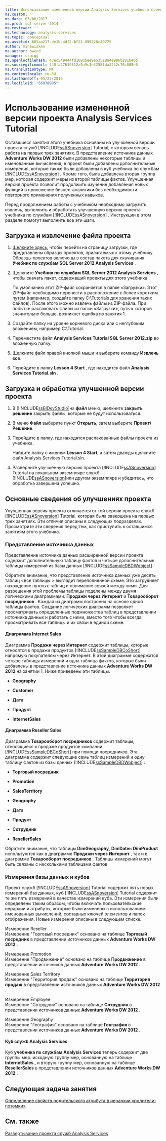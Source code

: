 ```yaml
---
title: Использование измененной версии Analysis Services учебного проекта | Документация Майкрософт
ms.custom: ''
ms.date: 03/06/2017
ms.prod: sql-server-2014
ms.reviewer: ''
ms.technology: analysis-services
ms.topic: conceptual
ms.assetid: 685aa217-de1b-4df2-bf22-095228c40775
author: minewiskan
ms.author: owend
manager: craigg
ms.openlocfilehash: 43ec549444fd108dbee9e53518a4e996b281b46b
ms.sourcegitcommit: f40fa47619512a9a9c3e3258fda3242c76c008e6
ms.translationtype: MT
ms.contentlocale: ru-RU
ms.lasthandoff: 05/23/2019
ms.locfileid: "66078805"
---
```

# <a name="using-a-modified-version-of-the-analysis-services-tutorial-project"></a>Использование измененной версии проекта Analysis Services Tutorial
  Оставшиеся занятия этого учебника основаны на улучшенной версии проекта служб [!INCLUDE[ssASnoversion](../includes/ssasnoversion-md.md)] Tutorial, с которым велась работа на первых трех занятиях. В представление источника данных **Adventure Works DW 2012** были добавлены некоторые таблицы и именованные вычисления, в проект были добавлены дополнительные измерения, которые также были добавлены в куб учебника по службам [!INCLUDE[ssASnoversion](../includes/ssasnoversion-md.md)] . Кроме того, была добавлена вторая группа мер, которая содержит меры из второй таблицы фактов. Улучшенная версия проекта позволит продолжить изучение добавления новых функций в приложение бизнес-аналитики без необходимости повторного применения полученных навыков.  
  
 Перед продолжением работы с учебником необходимо загрузить, извлечь, выполнить и обработать улучшенную версию проекта учебника по службам [!INCLUDE[ssASnoversion](../includes/ssasnoversion-md.md)] .  Инструкции в этом разделе помогут выполнить все эти шаги.  
  
## <a name="downloading-and-extracting-the-project-file"></a>Загрузка и извлечение файла проекта  
  
1.  [Щелкните здесь](https://go.microsoft.com/fwlink/?LinkID=221866), чтобы перейти на страницу загрузки, где представлены образцы проектов, прилагаемых к этому учебнику. Образцы проектов включены в состав пакета для скачивания **Учебник по службам SQL Server 2012 Analysis Services** .  
  
2.  Щелкните **Учебник по службам SQL Server 2012 Analysis Services** , чтобы скачать пакет, содержащий проекты для этого учебника.  
  
     По умолчанию этот ZIP-файл сохраняется в папке «Загрузки». Этот ZIP-файл необходимо перенести в расположение с более коротким путем (например, создайте папку C:\Tutorials для хранения таких файлов).  После этого можно извлечь файлы из ZIP-файла. При попытке распаковать файлы из папки «Загрузки», путь к которой значительно больше, возникнет ошибка из занятия 1.  
  
3.  Создайте папку на уровне корневого диска или с неглубоким вложением, например C:\Tutorial.  
  
4.  Переместите файл **Analysis Services Tutorial SQL Server 2012.zip** во вложенную папку.  
  
5.  Щелкните файл правой кнопкой мыши и выберите команду **Извлечь все**.  
  
6.  Перейдите в папку **Lesson 4 Start** , где находится файл **Analysis Services Tutorial.sln** .  
  
## <a name="loading-and-processing-the-enhanced-project"></a>Загрузка и обработка улучшенной версии проекта  
  
1.  В [!INCLUDE[ssBIDevStudio](../includes/ssbidevstudio-md.md)]на **файл** меню, щелкните **закрыть решение** закрыть файлы, которые не будут использоваться.  
  
2.  В меню **Файл** выберите пункт **Открыть**, затем выберите **Проект/Решение**.  
  
3.  Перейдите в папку, где находятся распакованные файлы проекта из учебника.  
  
     Найдите папку с именем **Lesson 4 Start**, а затем дважды щелкните файл Analysis Services Tutorial.sln.  
  
4.  Разверните улучшенную версию проекта [!INCLUDE[ssASnoversion](../includes/ssasnoversion-md.md)] Tutorial на локальном экземпляре служб [!INCLUDE[ssASnoversion](../includes/ssasnoversion-md.md)]или другом экземпляре и убедитесь, что обработка завершена успешно.  
  
## <a name="understanding-the-enhancements-to-the-project"></a>Основные сведения об улучшениях проекта  
 Улучшенная версия проекта отличается от той версии проекта служб [!INCLUDE[ssASnoversion](../includes/ssasnoversion-md.md)] Tutorial, которая была завершена на первых трех занятиях. Эти отличия описаны в следующих подразделах. Просмотрите эти сведения перед тем, как приступить к оставшимся занятиям этого учебника.  
  
### <a name="data-source-view"></a>Представление источника данных  
 Представление источника данных расширенной версии проекта содержит дополнительную таблицу фактов и четыре дополнительные таблицы измерений из базы данных [!INCLUDE[ssSampleDBDWobject](../includes/sssampledbdwobject-md.md)] .  
  
 Обратите внимание, что представление источника данных уже десять таблиц \<все таблицы > выглядит переполненной схеме. Это затрудняет нахождение нужных таблиц и понимание связей между ними. Для разрешения этой проблемы таблицы поделены между двумя логическими диаграммами: **Продажи через Интернет** и **Товарооборот посредников** . Каждая из диаграмм построена на основе одной таблицы фактов. Создание логических диаграмм позволяет просматривать определенные подмножества таблиц в представлении источника данных и работать с ними, вместо того чтобы всегда просматривать все таблицы и их связи в единой схеме.  
  
#### <a name="internet-sales-diagram"></a>Диаграмма Internet Sales  
 Диаграмма **Продажи через Интернет** содержит таблицы, которые относятся к продаже продуктов [!INCLUDE[ssSampleDBCoShort](../includes/sssampledbcoshort-md.md)] напрямую покупателям через Интернет. В этой диаграмме содержатся четыре таблицы измерений и одна таблица фактов, которые были добавлены в представление источника данных **Adventure Works DW 2012** на занятии 1. Ниже приведены эти таблицы.  
  
-   **Geography**  
  
-   **Customer**  
  
-   **Дата**  
  
-   **Продукт**  
  
-   **InternetSales**  
  
#### <a name="reseller-sales-diagram"></a>Диаграмма Reseller Sales  
 Диаграмма **Товарооборот посредников** содержит таблицы, относящиеся к продаже продуктов компании [!INCLUDE[ssSampleDBCoShort](../includes/sssampledbcoshort-md.md)] при помощи посредников. Эта диаграмма содержит следующие семь таблиц измерений и одну таблицу фактов из базы данных [!INCLUDE[ssSampleDBDWobject](../includes/sssampledbdwobject-md.md)] :  
  
-   **Торговый посредник**  
  
-   **Promotion**  
  
-   **SalesTerritory**  
  
-   **Geography**  
  
-   **Дата**  
  
-   **Продукт**  
  
-   **Сотрудник**  
  
-   **ResellerSales**  
  
 Обратите внимание, что таблицы **DimGeography**, **DimDate**и **DimProduct** используются как в диаграмме **Продажи через Интернет** , так и в диаграмме **Товарооборот посредников** . Таблицы измерений могут быть связаны с несколькими таблицами фактов.  
  
### <a name="database-and-cube-dimensions"></a>Измерения базы данных и кубов  
 Проект служб [!INCLUDE[ssASnoversion](../includes/ssasnoversion-md.md)] Tutorial содержит пять новых измерений баз данных, куб [!INCLUDE[ssASnoversion](../includes/ssasnoversion-md.md)] Tutorial содержит те же пять измерений в качестве измерений куба. Эти измерения были определены таким образом, чтобы включать пользовательские иерархии и атрибуты, которые были изменены с использованием именованных вычислений, составных ключей элементов и папок отображения. Новые измерения описаны в следующем списке.  
  
 Измерение Reseller  
 Измерение "Торговый посредник" основано на таблице **Торговый посредник** в представлении источников данных **Adventure Works DW 2012** .  
  
 Измерение Promotion  
 Измерение "Продвижение" основано на таблице **Продвижение** в представлении источников данных **Adventure Works DW 2012** .  
  
 Измерение Sales Territory  
 Измерение "Территория продаж" основано на таблице **Территория продаж** в представлении источников данных **Adventure Works DW 2012** .  
  
 Измерение Employee  
 Измерение "Сотрудник" основано на таблице **Сотрудник** в представлении источников данных **Adventure Works DW 2012** .  
  
 Измерение Geography  
 Измерение "География" основано на таблице **География** в представлении источников данных **Adventure Works DW 2012** .  
  
#### <a name="analysis-services-cube"></a>Куб служб Analysis Services  
 Куб **учебника по службам Analysis Services** теперь содержит две группы мер: исходную группу мер, основанную на таблице **InternetSales** , и вторую группу мер, основанную на таблице **ResellerSales** в представлении источников данных **Adventure Works DW 2012** .  
  
## <a name="next-task-in-lesson"></a>Следующая задача занятия  
 [Определение свойств родительского атрибута в иерархии «родители-потомки»](lesson-4-2-defining-parent-attribute-properties-in-a-parent-child-hierarchy.md) 
  
## <a name="see-also"></a>См. также  
 [Развертывание проекта служб Analysis Services](../analysis-services/lesson-2-5-deploying-an-analysis-services-project.md)  
  
  
